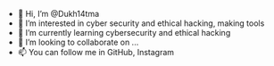 - 👋 Hi, I’m @Dukh14tma
- 👀 I’m interested in cyber security and ethical hacking, making tools 
- 🌱 I’m currently learning cybersecurity and ethical hacking 
- 💞️ I’m looking to collaborate on ...
- 📫 You can follow me in GitHub, Instagram

<!---
Dukh14tma/Dukh14tma is a ✨ special ✨ repository because its `README.md` (this file) appears on your GitHub profile.
You can click the Preview link to take a look at your changes.
--->

